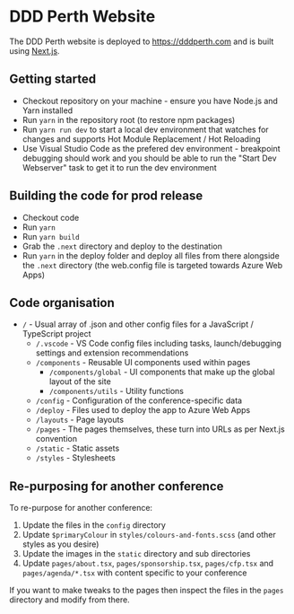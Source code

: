 # DDD Perth Website

The DDD Perth website is deployed to https://dddperth.com and is built using [Next.js](https://github.com/zeit/next.js/).

## Getting started

* Checkout repository on your machine - ensure you have Node.js and Yarn installed
* Run `yarn` in the repository root (to restore npm packages)
* Run `yarn run dev` to start a local dev environment that watches for changes and supports Hot Module Replacement / Hot Reloading
* Use Visual Studio Code as the prefered dev environment - breakpoint debugging should work and you should be able to run the "Start Dev Webserver" task to get it to run the dev environment

## Building the code for prod release

* Checkout code
* Run `yarn`
* Run `yarn build`
* Grab the `.next` directory and deploy to the destination
* Run `yarn` in the deploy folder and deploy all files from there alongside the `.next` directory (the web.config file is targeted towards Azure Web Apps)

## Code organisation

* `/` - Usual array of .json and other config files for a JavaScript / TypeScript project
  * `/.vscode` - VS Code config files including tasks, launch/debugging settings and extension recommendations
  * `/components` - Reusable UI components used within pages
    * `/components/global` - UI components that make up the global layout of the site
    * `/components/utils` - Utility functions
  * `/config` - Configuration of the conference-specific data
  * `/deploy` - Files used to deploy the app to Azure Web Apps
  * `/layouts` - Page layouts
  * `/pages` - The pages themselves, these turn into URLs as per Next.js convention
  * `/static` - Static assets
  * `/styles` - Stylesheets

## Re-purposing for another conference

To re-purpose for another conference:

1. Update the files in the `config` directory
2. Update `$primaryColour` in `styles/colours-and-fonts.scss` (and other styles as you desire)
3. Update the images in the `static` directory and sub directories
4. Update `pages/about.tsx`, `pages/sponsorship.tsx`, `pages/cfp.tsx` and `pages/agenda/*.tsx` with content specific to your conference

If you want to make tweaks to the pages then inspect the files in the `pages` directory and modify from there.
